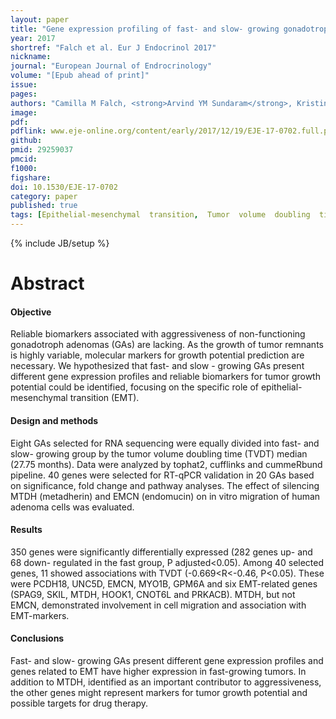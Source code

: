 ```yaml
---
layout: paper
title: "Gene expression profiling of fast- and slow- growing gonadotroph non-functioning pituitary adenomas"
year: 2017
shortref: "Falch et al. Eur J Endocrinol 2017"
nickname: 
journal: "European Journal of Endrocrinology"
volume: "[Epub ahead of print]"
issue: 
pages: 
authors: "Camilla M Falch, <strong>Arvind YM Sundaram</strong>, Kristin A Øystese, Kjersti R Normann, Tove Lekva, Ivars Silamikelis, Alexander K Eieland, Marianne S Andersen, Jens Bollerslev, Nicoleta C Olarescu*"
image: 
pdf: 
pdflink: www.eje-online.org/content/early/2017/12/19/EJE-17-0702.full.pdf
github: 
pmid: 29259037
pmcid: 
f1000: 
figshare: 
doi: 10.1530/EJE-17-0702
category: paper
published: true
tags: [Epithelial-mesenchymal  transition,  Tumor  volume  doubling  time,  Aggressiveness, Prognosis, Metadherin]
---
```

{% include JB/setup %}

# Abstract 

#### Objective
Reliable biomarkers associated with aggressiveness of non-functioning gonadotroph adenomas (GAs) are lacking. As the growth of tumor remnants is highly variable, molecular markers for growth potential prediction are necessary. We hypothesized that fast- and slow - growing GAs present different gene expression profiles and reliable biomarkers for tumor growth potential could be identified, focusing on the specific role of epithelial-mesenchymal transition (EMT).
#### Design and methods
Eight GAs selected for RNA sequencing were equally divided into fast- and slow- growing group by the tumor volume doubling time (TVDT) median (27.75 months). Data were analyzed by tophat2, cufflinks and cummeRbund pipeline. 40 genes were selected for RT-qPCR validation in 20 GAs based on significance, fold change and pathway analyses. The effect of silencing MTDH (metadherin) and EMCN (endomucin) on in vitro migration of human adenoma cells was evaluated.
#### Results
350 genes were significantly differentially expressed (282 genes up- and 68 down- regulated in the fast group, P adjusted<0.05). Among 40 selected genes, 11 showed associations with TVDT (-0.669<R<-0.46, P<0.05). These were PCDH18, UNC5D, EMCN, MYO1B, GPM6A and six EMT-related genes (SPAG9, SKIL, MTDH, HOOK1, CNOT6L and PRKACB). MTDH, but not EMCN, demonstrated involvement in cell migration and association with EMT-markers.
#### Conclusions
Fast- and slow- growing GAs present different gene expression profiles and genes related to EMT have higher expression in fast-growing tumors. In addition to MTDH, identified as an important contributor to aggressiveness, the other genes might represent markers for tumor growth potential and possible targets for drug therapy.  
